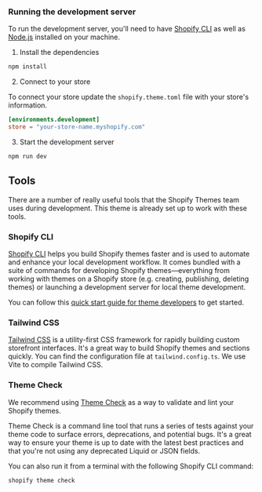 
### Running the development server

To run the development server, you'll need to have [Shopify CLI](#shopify-cli) as well as [Node.js](https://nodejs.org) installed on your machine.

1. Install the dependencies

```bash
npm install
```

2. Connect to your store

To connect your store update the `shopify.theme.toml` file with your store's information.

```toml
[environments.development]
store = "your-store-name.myshopify.com"
```

3. Start the development server

```bash
npm run dev
```

## Tools

There are a number of really useful tools that the Shopify Themes team uses during development. This theme is already set up to work with these tools.

### Shopify CLI

[Shopify CLI](https://github.com/Shopify/shopify-cli) helps you build Shopify themes faster and is used to automate and enhance your local development workflow. It comes bundled with a suite of commands for developing Shopify themes—everything from working with themes on a Shopify store (e.g. creating, publishing, deleting themes) or launching a development server for local theme development.

You can follow this [quick start guide for theme developers](https://github.com/Shopify/shopify-cli#quick-start-guide-for-theme-developers) to get started.

### Tailwind CSS

[Tailwind CSS](https://tailwindcss.com) is a utility-first CSS framework for rapidly building custom storefront interfaces. It's a great way to build Shopify themes and sections quickly. You can find the configuration file at `tailwind.config.ts`. We use Vite to compile Tailwind CSS.

### Theme Check

We recommend using [Theme Check](https://github.com/shopify/theme-check) as a way to validate and lint your Shopify themes.

Theme Check is a command line tool that runs a series of tests against your theme code to surface errors, deprecations, and potential bugs. It's a great way to ensure your theme is up to date with the latest best practices and that you're not using any deprecated Liquid or JSON fields.

You can also run it from a terminal with the following Shopify CLI command:

```bash
shopify theme check
```

